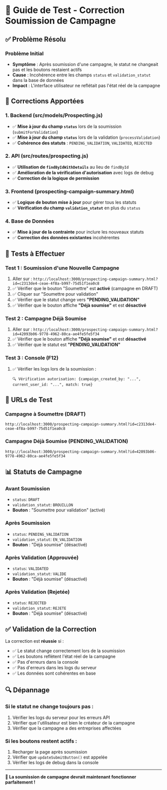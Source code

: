 # 🔧 Guide de Test - Correction Soumission de Campagne

## ✅ Problème Résolu

### **Problème Initial**
- **Symptôme** : Après soumission d'une campagne, le statut ne changeait pas et les boutons restaient actifs
- **Cause** : Incohérence entre les champs `status` et `validation_statut` dans la base de données
- **Impact** : L'interface utilisateur ne reflétait pas l'état réel de la campagne

## 🔧 Corrections Apportées

### **1. Backend (src/models/Prospecting.js)**
- ✅ **Mise à jour du champ `status`** lors de la soumission (`submitForValidation`)
- ✅ **Mise à jour du champ `status`** lors de la validation (`processValidation`)
- ✅ **Cohérence des statuts** : `PENDING_VALIDATION`, `VALIDATED`, `REJECTED`

### **2. API (src/routes/prospecting.js)**
- ✅ **Utilisation de `findByIdWithDetails`** au lieu de `findById`
- ✅ **Amélioration de la vérification d'autorisation** avec logs de debug
- ✅ **Correction de la logique de permission**

### **3. Frontend (prospecting-campaign-summary.html)**
- ✅ **Logique de bouton mise à jour** pour gérer tous les statuts
- ✅ **Vérification du champ `validation_statut`** en plus du `status`

### **4. Base de Données**
- ✅ **Mise à jour de la contrainte** pour inclure les nouveaux statuts
- ✅ **Correction des données existantes** incohérentes

## 🧪 Tests à Effectuer

### **Test 1 : Soumission d'une Nouvelle Campagne**
1. Aller sur : `http://localhost:3000/prospecting-campaign-summary.html?id=c2313de4-ceae-4f8a-b997-75d51f1ea0c8`
2. ✅ Vérifier que le bouton "Soumettre" est **activé** (campagne en DRAFT)
3. ✅ Cliquer sur "Soumettre pour validation"
4. ✅ Vérifier que le statut change vers **"PENDING_VALIDATION"**
5. ✅ Vérifier que le bouton affiche **"Déjà soumise"** et est **désactivé**

### **Test 2 : Campagne Déjà Soumise**
1. Aller sur : `http://localhost:3000/prospecting-campaign-summary.html?id=42093b06-9778-4962-80ca-ae4fe5fe5f34`
2. ✅ Vérifier que le bouton affiche **"Déjà soumise"** et est **désactivé**
3. ✅ Vérifier que le statut est **"PENDING_VALIDATION"**

### **Test 3 : Console (F12)**
1. ✅ Vérifier les logs lors de la soumission :
   ```
   🔍 Vérification autorisation: {campaign_created_by: "...", current_user_id: "...", match: true}
   ```

## 🎯 URLs de Test

### **Campagne à Soumettre (DRAFT)**
```
http://localhost:3000/prospecting-campaign-summary.html?id=c2313de4-ceae-4f8a-b997-75d51f1ea0c8
```

### **Campagne Déjà Soumise (PENDING_VALIDATION)**
```
http://localhost:3000/prospecting-campaign-summary.html?id=42093b06-9778-4962-80ca-ae4fe5fe5f34
```

## 📊 Statuts de Campagne

### **Avant Soumission**
- `status`: `DRAFT`
- `validation_statut`: `BROUILLON`
- **Bouton** : "Soumettre pour validation" (activé)

### **Après Soumission**
- `status`: `PENDING_VALIDATION`
- `validation_statut`: `EN_VALIDATION`
- **Bouton** : "Déjà soumise" (désactivé)

### **Après Validation (Approuvée)**
- `status`: `VALIDATED`
- `validation_statut`: `VALIDE`
- **Bouton** : "Déjà soumise" (désactivé)

### **Après Validation (Rejetée)**
- `status`: `REJECTED`
- `validation_statut`: `REJETE`
- **Bouton** : "Déjà soumise" (désactivé)

## ✅ Validation de la Correction

La correction est **réussie** si :
- ✅ Le statut change correctement lors de la soumission
- ✅ Les boutons reflètent l'état réel de la campagne
- ✅ Pas d'erreurs dans la console
- ✅ Pas d'erreurs dans les logs du serveur
- ✅ Les données sont cohérentes en base

## 🔍 Dépannage

### **Si le statut ne change toujours pas :**
1. Vérifier les logs du serveur pour les erreurs API
2. Vérifier que l'utilisateur est bien le créateur de la campagne
3. Vérifier que la campagne a des entreprises affectées

### **Si les boutons restent actifs :**
1. Recharger la page après soumission
2. Vérifier que `updateSubmitButton()` est appelée
3. Vérifier les logs de debug dans la console

---

**🎉 La soumission de campagne devrait maintenant fonctionner parfaitement !**

